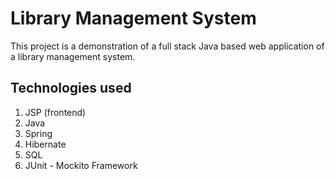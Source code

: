 # Library Management System
This project is a demonstration of a full stack Java based web application of a library management system. 


## Technologies used

1) JSP (frontend)
2) Java
3) Spring
4) Hibernate
5) SQL
6) JUnit - Mockito Framework

